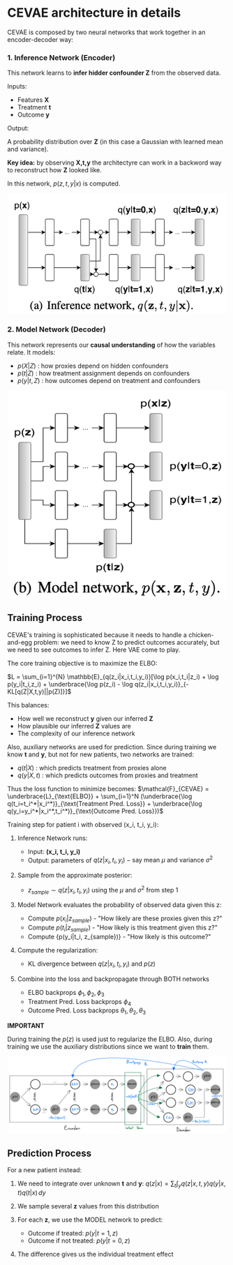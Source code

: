 # CEVAE architecture in details

CEVAE is composed by two neural networks that work together in an encoder-decoder way:

### 1. Inference Network (Encoder)

This network learns to **infer hidder confounder Z** from the observed data. 

Inputs:

- Features **X**
- Treatment **t**
- Outcome **y**

Output:

A probability distribution over **Z** (in this case a Gaussian with learned mean and variance). 

**Key idea:** by observing **X,t,y** the architectyre can work in a backword way to reconstruct how **Z** looked like.

In this network, $p(z,t,y|x)$ is computed.

![Encoder](../slides/images/inference_network_cevae.png)

### 2. Model Network (Decoder)

This network represents our **causal understanding** of how the variables relate. It models:

- $p(X|Z)$ : how proxies depend on hidden confounders
- $p(t|Z)$ : how treatment assignment depends on confounders
- $p(y|t,Z)$ : how outcomes depend on treatment and confounders

![Decoder](../slides/images/model_network_cevae.png)

## Training Process
CEVAE's training is sophisticated because it needs to handle a chicken-and-egg problem: we need to know Z to predict outcomes accurately, but we need to see outcomes to infer Z. Here VAE come to play. 

The core training objective is to maximize the ELBO:

$L = \sum_{i=1}^{N} \mathbb{E}_{q(z_i|x_i,t_i,y_i)}[\log p(x_i,t_i|z_i) + \log p(y_i|t_i,z_i) + \underbrace{\log p(z_i) - \log q(z_i|x_i,t_i,y_i)}_{-KL[q(Z|X,t,y)||p(Z)]}]$

This balances:

- How well we reconstruct **y** given our inferred **Z**
- How plausible our inferred **Z** values are
- The complexity of our inference network

Also, auxiliary networks are used for prediction. Since during training we know **t** and **y**, but not for new patients, two networks are trained:

- $q(t|X)$ : which predicts treatment from proxies alone
- $q(y|X,t)$ : which predicts outcomes from proxies and treatment

Thus the loss function to minimize becomes:
$\mathcal{F}_{CEVAE} = \underbrace{L}_{\text{ELBO}} + \sum_{i=1}^N (\underbrace{\log q(t_i=t_i^*|x_i^*)}_{\text{Treatment Pred. Loss}} + \underbrace{\log q(y_i=y_i^*|x_i^*,t_i^*)}_{\text{Outcome Pred. Loss}})$

Training step for patient i with observed (x_i, t_i, y_i):

1. Inference Network runs:
   - Input: **(x_i, t_i, y_i)**
   - Output: parameters of $q(z|x_i, t_i, y_i) - \text{say mean } \mu \text{ and variance } \sigma^2$

2. Sample from the approximate posterior:
   - $z_{sample} \sim q(z|x_i, t_i, y_i)$ using the $\mu$ and $\sigma^2$ from step 1

3. Model Network evaluates the probability of observed data given this z:
   - Compute $p(x_i|z_{sample})$ - "How likely are these proxies given this z?"
   - Compute $p(t_i|z_{sample})$ - "How likely is this treatment given this z?"
   - Compute {p(y_i|t_i, z_{sample})} - "How likely is this outcome?"

4. Compute the regularization:
   - KL divergence between $q(z|x_i, t_i, y_i)$ and $p(z)$

5. Combine into the loss and backpropagate through BOTH networks
   - ELBO backprops $\phi_1, \phi_2, \phi_3$
   - Treatment Pred. Loss backprops $\phi_4$
   - Outcome Pred. Loss backprops $\theta_1, \theta_2, \theta_3$

**IMPORTANT**

During training the $p(z)$ is used just to regularize the ELBO. Also, during training we use the auxiliary distributions since we want to **train** them. 

![CEVAE Architecture](../slides/images/cevae_architecture.jpeg)

## Prediction Process

For a new patient instead:

1. We need to integrate over unknown **t** and **y**:
   $q(z|x) = \sum_t \int_y q(z|x,t,y) q(y|x,t) q(t|x) \,dy$

2. We sample several **z** values from this distribution

3. For each **z**, we use the MODEL network to predict:
   - Outcome if treated: $p(y|t=1, z)$
   - Outcome if not treated: $p(y|t=0, z)$

4. The difference gives us the individual treatment effect